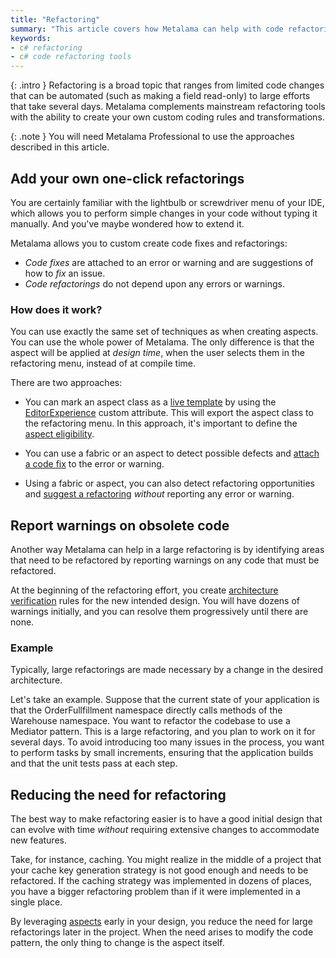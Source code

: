 ```yaml
---
title: "Refactoring"
summary: "This article covers how Metalama can help with code refactoring in C# projects."
keywords:
- c# refactoring
- c# code refactoring tools
---
```


{: .intro }
Refactoring is a broad topic that ranges from limited code changes that can be automated (such as making a field
read-only) to large efforts that take several days. Metalama complements mainstream refactoring tools with the ability
to create your own custom coding rules and transformations.

{: .note }
You will need Metalama Professional to use the approaches described in this article.

## Add your own one-click refactorings

You are certainly familiar with the lightbulb or screwdriver menu of your IDE, which allows you to perform simple
changes in your code without typing it manually. And you've maybe wondered how to extend it.

Metalama allows you to custom create code fixes and refactorings:

* _Code fixes_ are attached to an error or warning and are suggestions of how to _fix_ an issue.
* _Code refactorings_ do not depend upon any errors or warnings.

### How does it work?

You can use exactly the same set of techniques as when creating aspects. You can use the whole power of Metalama. The
only difference is that the aspect will be applied at _design time_, when the user selects them in the refactoring menu,
instead of at compile time.

There are two approaches:

* You can mark an aspect class as
  a [live template](https://doc.postsharp.net/metalama/conceptual/aspects/ide/live-template) by using
  the [EditorExperience](https://doc.postsharp.net/metalama/api/metalama-framework-aspects-editorexperienceattribute)
  custom attribute. This will export the aspect class to the refactoring menu. In this approach, it's important to
  define the [aspect eligibility](https://doc.postsharp.net/metalama/conceptual/aspects/eligibility).

* You can use a fabric or an aspect to detect possible defects
  and [attach a code fix](https://doc.postsharp.net/metalama/api/metalama-framework-diagnostics-idiagnostic-withcodefixes)
  to the error or warning.

* Using a fabric or aspect, you can also detect refactoring opportunities
  and [suggest a refactoring](https://doc.postsharp.net/metalama/api/metalama-framework-diagnostics-scopeddiagnosticsink-suggest)
  _without_ reporting any error or warning.

## Report warnings on obsolete code

Another way Metalama can help in a large refactoring is by identifying areas that need to be refactored by reporting
warnings on any code that must be refactored.

At the beginning of the refactoring effort, you create [architecture verification](architecture-verification) rules for
the new intended design. You will have dozens of warnings initially, and you can resolve them progressively until there
are none.

### Example

Typically, large refactorings are made necessary by a change in the desired architecture.

Let's take an example. Suppose that the current state of your application is that the OrderFullfillment namespace
directly calls methods of the Warehouse namespace. You want to refactor the codebase to use a Mediator pattern. This is
a large refactoring, and you plan to work on it for several days. To avoid introducing too many issues in the process,
you want to perform tasks by small increments, ensuring that the application builds and that the unit tests pass at each
step.

## Reducing the need for refactoring

The best way to make refactoring easier is to have a good initial design that can evolve with time _without_ requiring
extensive changes to accommodate new features.

Take, for instance, caching. You might realize in the middle of a project that your cache key generation strategy is not
good enough and needs to be refactored. If the caching strategy was implemented in dozens of places, you have a bigger
refactoring problem than if it were implemented in a single place.

By leveraging [aspects](code-generation) early in your design, you reduce the need for large refactorings later in the
project. When the need arises to modify the code pattern, the only thing to change is the aspect itself.
